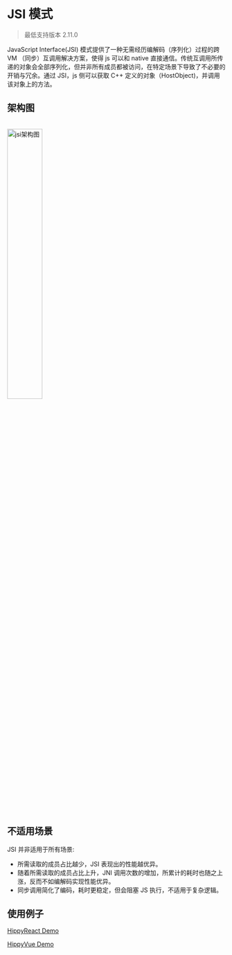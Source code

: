 # JSI 模式

> 最低支持版本 2.11.0

JavaScript Interface(JSI) 模式提供了一种无需经历编解码（序列化）过程的跨 VM （同步）互调用解决方案，使得 js 可以和 native 直接通信。传统互调用所传递的对象会全部序列化，但并非所有成员都被访问，在特定场景下导致了不必要的开销与冗余。通过 JSI，js 侧可以获取 C++ 定义的对象（HostObject)，并调用该对象上的方法。

## 架构图

<br />
<img src="//m4.publicimg.browser.qq.com/publicimg/nav/hippydoc/jsi_structure.png" alt="jsi架构图" width="40%"/>
<br />
<br />

## 不适用场景

JSI 并非适用于所有场景:

* 所需读取的成员占比越少，JSI 表现出的性能越优异。
* 随着所需读取的成员占比上升，JNI 调用次数的增加，所累计的耗时也随之上涨，反而不如编解码实现性能优异。
* 同步调用简化了编码，耗时更稳定，但会阻塞 JS 执行，不适用于复杂逻辑。

## 使用例子

[HippyReact Demo](https://github.com/Tencent/Hippy/blob/master/framework/js/examples/hippy-react-demo/src/externals/Turbo/index.jsx)

[HippyVue Demo](https://github.com/Tencent/Hippy/blob/master/framework/js/examples/hippy-vue-demo/src/components/demos/demo-turbo.vue)
